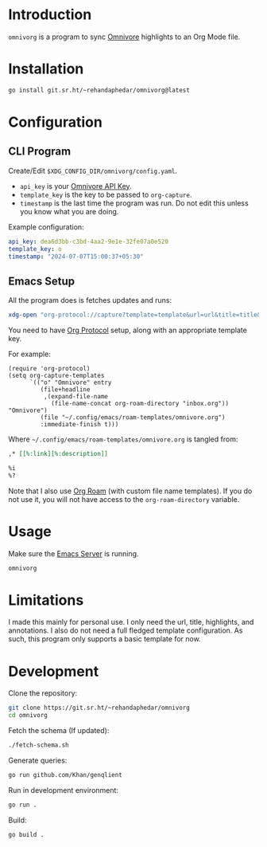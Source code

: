 # Introduction

`omnivorg` is a program to sync [Omnivore](https://omnivore.app) highlights to an Org Mode file.

# Installation

```sh
go install git.sr.ht/~rehandaphedar/omnivorg@latest
```

# Configuration

## CLI Program

Create/Edit `$XDG_CONFIG_DIR/omnivorg/config.yaml`.
- `api_key` is your [Omnivore API Key](https://docs.omnivore.app/integrations/api.html#getting-an-api-token).
- `template_key` is the key to be passed to `org-capture`.
- `timestamp` is the last time the program was run. Do not edit this unless you know what you are doing.

Example configuration:
```yaml
api_key: dea6d3bb-c3bd-4aa2-9e1e-32fe07a0e520
template_key: o
timestamp: "2024-07-07T15:00:37+05:30"
```

## Emacs Setup

All the program does is fetches updates and runs:
```sh
xdg-open "org-protocol://capture?template=template&url=url&title=title&body=body
```

You need to have [Org Protocol](https://orgmode.org/worg/org-contrib/org-protocol.html) setup, along with an appropriate template key.

For example:
```elisp
(require 'org-protocol)
(setq org-capture-templates
	  `(("o" "Omnivore" entry
		 (file+headline
		  ,(expand-file-name
			(file-name-concat org-roam-directory "inbox.org")) "Omnivore")
		 (file "~/.config/emacs/roam-templates/omnivore.org")
		 :immediate-finish t)))
```

Where `~/.config/emacs/roam-templates/omnivore.org` is tangled from:
```org
,* [[%:link][%:description]]

%i
%?
```

Note that I also use [Org Roam](https://www.orgroam.com) (with custom file name templates). If you do not use it, you will not have access to the `org-roam-directory` variable.

# Usage

Make sure the [Emacs Server](https://www.gnu.org/software/emacs/manual/html_node/emacs/Emacs-Server.html) is running.
```sh
omnivorg
```

# Limitations

I made this mainly for personal use. I only need the url, title, highlights, and annotations. I also do not need a full fledged template configuration. As such, this program only supports a basic template for now.

# Development

Clone the repository:
```sh
git clone https://git.sr.ht/~rehandaphedar/omnivorg
cd omnivorg
```

Fetch the schema (If updated):
```sh
./fetch-schema.sh
```

Generate queries:
```sh
go run github.com/Khan/genqlient
```

Run in development environment:
```sh
go run .
```

Build:
```sh
go build .
```

